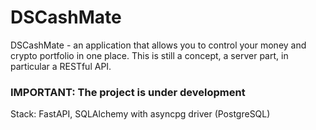 
# DSCashMate

DSCashMate - an application that allows you to control your money and crypto portfolio in one place.
This is still a concept, a server part, in particular a RESTful API.

### IMPORTANT: The project is under development

Stack: FastAPI, SQLAlchemy with asyncpg driver (PostgreSQL)
